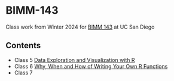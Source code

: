 # BIMM-143
Class work from Winter 2024 for [BIMM 143](https://bioboot.github.io/bimm143_W24/) at UC San Diego

## Contents

- Class 5 [Data Exploration and Visualization with R](https://bioboot.github.io/bimm143_W24/schedule/#5)
- Class 6 [Why, When and How of Writing Your Own R Functions](https://bioboot.github.io/bimm143_W24/schedule/#6)
- Class 7
